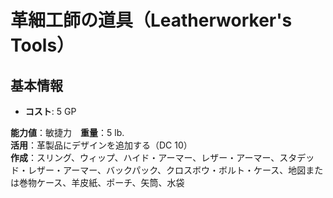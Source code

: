 # 革細工師の道具（Leatherworker's Tools）

## 基本情報
- **コスト**: 5 GP

**能力値**：敏捷力　**重量**：5 lb.    
**活用**：革製品にデザインを追加する（DC 10）    
**作成**：スリング、ウィップ、ハイド・アーマー、レザー・アーマー、スタデッド・レザー・アーマー、バックパック、クロスボウ・ボルト・ケース、地図または巻物ケース、羊皮紙、ポーチ、矢筒、水袋  